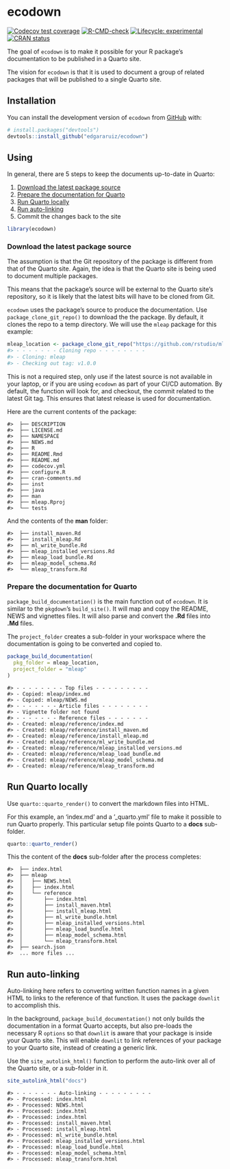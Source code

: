 
<!-- README.md is generated from README.Rmd. Please edit that file -->

# ecodown

<!-- badges: start -->

[![Codecov test
coverage](https://codecov.io/gh/edgararuiz/ecodown/branch/main/graph/badge.svg)](https://app.codecov.io/gh/edgararuiz/ecodown?branch=main)
[![R-CMD-check](https://github.com/edgararuiz/ecodown/workflows/R-CMD-check/badge.svg)](https://github.com/edgararuiz/ecodown/actions)
[![Lifecycle:
experimental](https://img.shields.io/badge/lifecycle-experimental-orange.svg)](https://lifecycle.r-lib.org/articles/stages.html#experimental)
[![CRAN
status](https://www.r-pkg.org/badges/version/ecodown)](https://CRAN.R-project.org/package=ecodown)
<!-- badges: end -->

The goal of `ecodown` is to make it possible for your R package’s
documentation to be published in a Quarto site.

The vision for `ecodown` is that it is used to document a group of
related packages that will be published to a single Quarto site.

## Installation

You can install the development version of `ecodown` from
[GitHub](https://github.com/) with:

``` r
# install.packages("devtools")
devtools::install_github("edgararuiz/ecodown")
```

## Using

In general, there are 5 steps to keep the documents up-to-date in
Quarto:

1.  [Download the latest package
    source](#download-the-latest-package-source)
2.  [Prepare the documentation for
    Quarto](#prepare-the-documentation-for-quarto)
3.  [Run Quarto locally](#run-quarto-locally)
4.  [Run auto-linking](#run-auto-linking)
5.  Commit the changes back to the site

``` r
library(ecodown)
```

### Download the latest package source

The assumption is that the Git repository of the package is different
from that of the Quarto site. Again, the idea is that the Quarto site is
being used to document multiple packages.

This means that the package’s source will be external to the Quarto
site’s repository, so it is likely that the latest bits will have to be
cloned from Git.

`ecodown` uses the package’s source to produce the documentation. Use
`package_clone_git_repo()` to download the the package. By default, it
clones the repo to a temp directory. We will use the `mleap` package for
this example:

``` r
mleap_location <- package_clone_git_repo("https://github.com/rstudio/mleap")
#> - - - - - - - Cloning repo - - - - - - - -
#> - Cloning: mleap
#> - Checking out tag: v1.0.0
```

This is not a required step, only use if the latest source is not
available in your laptop, or if you are using `ecodown` as part of your
CI/CD automation. By default, the function will look for, and checkout,
the commit related to the latest Git tag. This ensures that latest
release is used for documentation.

Here are the current contents of the package:

    #>  ├── DESCRIPTION
    #>  ├── LICENSE.md
    #>  ├── NAMESPACE
    #>  ├── NEWS.md
    #>  ├── R
    #>  ├── README.Rmd
    #>  ├── README.md
    #>  ├── codecov.yml
    #>  ├── configure.R
    #>  ├── cran-comments.md
    #>  ├── inst
    #>  ├── java
    #>  ├── man
    #>  ├── mleap.Rproj
    #>  └── tests

And the contents of the **man** folder:

    #>  ├── install_maven.Rd
    #>  ├── install_mleap.Rd
    #>  ├── ml_write_bundle.Rd
    #>  ├── mleap_installed_versions.Rd
    #>  ├── mleap_load_bundle.Rd
    #>  ├── mleap_model_schema.Rd
    #>  └── mleap_transform.Rd

### Prepare the documentation for Quarto

`package_build_documentation()` is the main function out of `ecodown`.
It is similar to the `pkgdown`’s `build_site()`. It will map and copy
the README, NEWS and vignettes files. It will also parse and convert the
**.Rd** files into **.Md** files.

The `project_folder` creates a sub-folder in your workspace where the
documentation is going to be converted and copied to.

``` r
package_build_documentation(
  pkg_folder = mleap_location,
  project_folder = "mleap"
)
```

    #> - - - - - - - - Top files - - - - - - - - -
    #> - Copied: mleap/index.md
    #> - Copied: mleap/NEWS.md
    #> - - - - - - - Article files - - - - - - - -
    #> - Vignette folder not found
    #> - - - - - - - Reference files - - - - - - -
    #> - Created: mleap/reference/index.md
    #> - Created: mleap/reference/install_maven.md
    #> - Created: mleap/reference/install_mleap.md
    #> - Created: mleap/reference/ml_write_bundle.md
    #> - Created: mleap/reference/mleap_installed_versions.md
    #> - Created: mleap/reference/mleap_load_bundle.md
    #> - Created: mleap/reference/mleap_model_schema.md
    #> - Created: mleap/reference/mleap_transform.md

## Run Quarto locally

Use `quarto::quarto_render()` to convert the markdown files into HTML.

For this example, an ‘index.md’ and a ’\_quarto.yml’ file to make it
possible to run Quarto properly. This particular setup file points
Quarto to a **docs** sub-folder.

``` r
quarto::quarto_render()
```

This the content of the **docs** sub-folder after the process completes:

    #>  ├── index.html
    #>  ├── mleap
    #>  │   ├── NEWS.html
    #>  │   ├── index.html
    #>  │   └── reference
    #>  │       ├── index.html
    #>  │       ├── install_maven.html
    #>  │       ├── install_mleap.html
    #>  │       ├── ml_write_bundle.html
    #>  │       ├── mleap_installed_versions.html
    #>  │       ├── mleap_load_bundle.html
    #>  │       ├── mleap_model_schema.html
    #>  │       └── mleap_transform.html
    #>  ├── search.json
    #>  ... more files ...

## Run auto-linking

Auto-linking here refers to converting written function names in a given
HTML to links to the reference of that function. It uses the package
`downlit` to accomplish this.

In the background, `package_build_documentation()` not only builds the
documentation in a format Quarto accepts, but also pre-loads the
necessary R `options` so that `downlit` is aware that your package is
inside your Quarto site. This will enable `downlit` to link references
of your package to your Quarto site, instead of creating a generic link.

Use the `site_autolink_html()` function to perform the auto-link over
all of the Quarto site, or a sub-folder in it.

``` r
site_autolink_html("docs")
```

    #> - - - - - - - Auto-linking - - - - - - - - -
    #> - Processed: index.html
    #> - Processed: NEWS.html
    #> - Processed: index.html
    #> - Processed: index.html
    #> - Processed: install_maven.html
    #> - Processed: install_mleap.html
    #> - Processed: ml_write_bundle.html
    #> - Processed: mleap_installed_versions.html
    #> - Processed: mleap_load_bundle.html
    #> - Processed: mleap_model_schema.html
    #> - Processed: mleap_transform.html
